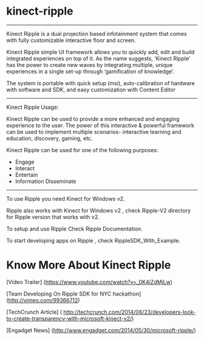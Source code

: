 kinect-ripple
=============

*****************************************************************************************************************
Kinect Ripple is a dual projection based infotainment system that comes with fully customizable interactive floor and screen. 

Kinect Ripple simple UI framework allows you to quickly add, edit and build integrated experiences on top of it. 
As the name suggests, ‘Kinect Ripple’ has the power to create new waves by integrating multiple, unique experiences
in a single set-up through ‘gamification of knowledge’. 

The system is portable with quick setup (msi), auto-calibration of hardware with software and SDK, and easy customization with Content Editor

******************************************************************************************************************

Kinect Ripple Usage: 

Kinect Ripple can be used to provide a more enhanced and engaging experience to the user. 
The power of this interactive & powerful framework can be used to implement multiple scenarios- interactive learning and education, discovery, gaming, etc. 

Kinect Ripple can be used for one of the following purposes: 
- Engage 
- Interact 
- Entertain 
- Information Disseminate
*********************************************************************************************************************

To use Ripple you need Kinect for Windows v2.

Ripple also works with Kinect for Windows v2 , check Ripple-V2 directory for Ripple version that works with v2.

To setup and use Ripple Check Ripple Documentation.

To start developing apps on Ripple , check RippleSDK_With_Example.

Know More About Kinect Ripple
================================

[Video Trailer] (https://www.youtube.com/watch?v=_0K4iZdMjLw)

[Team Developing On Ripple SDK for NYC hackathon]  (http://vimeo.com/99366712)

[TechCrunch Article] ( http://techcrunch.com/2014/06/23/developers-look-to-create-transparency-with-microsoft-kinect-v2/)

[Engadget News] (http://www.engadget.com/2014/05/30/microsoft-ripple/)


